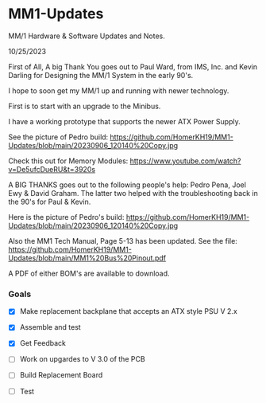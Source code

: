 # MM1-Updates

MM/1 Hardware & Software Updates and Notes.

10/25/2023

First of All, A big Thank You goes out to Paul Ward, from IMS, Inc. and Kevin Darling for Designing the MM/1 System in the early 90's.

I hope to soon get my MM/1 up and running with newer technology.

First is to start with an upgrade to the Minibus.

I have a working prototype that supports the newer ATX Power Supply.

See the picture of Pedro build:
https://github.com/HomerKH19/MM1-Updates/blob/main/20230906_120140%20Copy.jpg

Check this out for Memory Modules:
https://www.youtube.com/watch?v=De5ufcDueRU&t=3920s

A BIG THANKS goes out to the following people's help: Pedro Pena, Joel Ewy & David Graham.
The latter two helped with the troubleshooting back in the 90's for Paul & Kevin.

Here is the picture of Pedro's build:
https://github.com/HomerKH19/MM1-Updates/blob/main/20230906_120140%20Copy.jpg

Also the MM1 Tech Manual, Page 5-13 has been updated.
See the file:  https://github.com/HomerKH19/MM1-Updates/blob/main/MM1%20Bus%20Pinout.pdf

A PDF of either BOM's are available to download.

### Goals
- [X] Make replacement backplane that accepts an ATX style PSU V 2.x
- [X] Assemble and test
- [X] Get Feedback
- [ ] Work on upgardes to V 3.0 of the PCB
- [ ] Build Replacement Board
- [ ] Test
      
